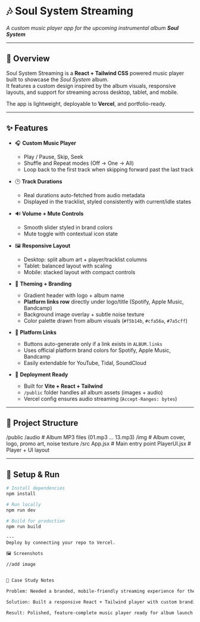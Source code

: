 # 🎶 Soul System Streaming  
*A custom music player app for the upcoming instrumental album **Soul System***  

---

## 📖 Overview  
Soul System Streaming is a **React + Tailwind CSS** powered music player built to showcase the *Soul System* album.  
It features a custom design inspired by the album visuals, responsive layouts, and support for streaming across desktop, tablet, and mobile.  

The app is lightweight, deployable to **Vercel**, and portfolio-ready.  

---

## ✨ Features  
- 🎧 **Custom Music Player**  
  - Play / Pause, Skip, Seek  
  - Shuffle and Repeat modes (Off → One → All)  
  - Loop back to the first track when skipping forward past the last track  

- 🕑 **Track Durations**  
  - Real durations auto-fetched from audio metadata  
  - Displayed in the tracklist, styled consistently with current/idle states  

- 🔊 **Volume + Mute Controls**  
  - Smooth slider styled in brand colors  
  - Mute toggle with contextual icon state  

- 🖼 **Responsive Layout**  
  - Desktop: split album art + player/tracklist columns  
  - Tablet: balanced layout with scaling  
  - Mobile: stacked layout with compact controls  

- 🎨 **Theming + Branding**  
  - Gradient header with logo + album name  
  - **Platform links row** directly under logo/title (Spotify, Apple Music, Bandcamp)  
  - Background image overlay + subtle noise texture  
  - Color palette drawn from album visuals (`#f5b14b`, `#cfa56a`, `#7a5cff`)  

- 🔗 **Platform Links**  
  - Buttons auto-generate only if a link exists in `ALBUM.links`  
  - Uses official platform brand colors for Spotify, Apple Music, Bandcamp  
  - Easily extendable for YouTube, Tidal, SoundCloud  

- 🚀 **Deployment Ready**  
  - Built for **Vite + React + Tailwind**  
  - `/public` folder handles all album assets (images + audio)  
  - Vercel config ensures audio streaming (`Accept-Ranges: bytes`)  

---

## 📂 Project Structure
/public
/audio # Album MP3 files (01.mp3 … 13.mp3)
/img # Album cover, logo, promo art, noise texture
/src
App.jsx # Main entry point
PlayerUI.jsx # Player + UI layout

---

## 🚀 Setup & Run
```bash
# Install dependencies
npm install

# Run locally
npm run dev

# Build for production
npm run build

---
Deploy by connecting your repo to Vercel.

🖼 Screenshots

//add image


📌 Case Study Notes

Problem: Needed a branded, mobile-friendly streaming experience for the Soul System album.

Solution: Built a responsive React + Tailwind player with custom branding and streaming features.

Result: Polished, feature-complete music player ready for album launch and portfolio showcase.
